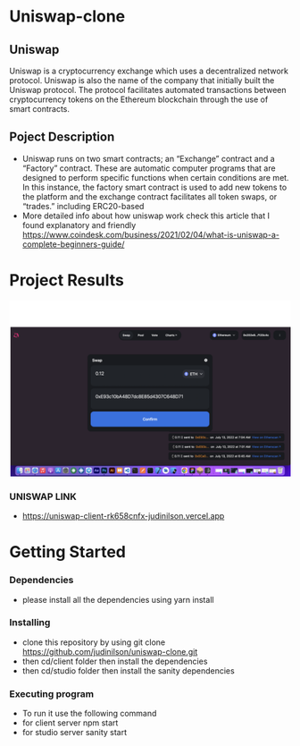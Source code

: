 # Uniswap-clone

## Uniswap

Uniswap is a cryptocurrency exchange which uses a decentralized network protocol. Uniswap is also the name of the company that initially built the Uniswap protocol. The protocol facilitates automated transactions between cryptocurrency tokens on the Ethereum blockchain through the use of smart contracts.

## Poject Description

- Uniswap runs on two smart contracts; an “Exchange” contract and a “Factory” contract. These are automatic computer programs that are designed to perform specific functions when certain conditions are met. In this instance, the factory smart contract is used to add new tokens to the platform and the exchange contract facilitates all token swaps, or “trades.” including ERC20-based
- More detailed info about how uniswap work check this article that I found explanatory and friendly https://www.coindesk.com/business/2021/02/04/what-is-uniswap-a-complete-beginners-guide/

# Project Results

![Logo](./client/assets/project-result.png)

### UNISWAP LINK

- https://uniswap-client-rk658cnfx-judinilson.vercel.app

# Getting Started

### Dependencies

- please install all the dependencies using yarn install

### Installing

- clone this repository by using git clone https://github.com/judinilson/uniswap-clone.git
- then cd/client folder then install the dependencies
- then cd/studio folder then install the sanity dependencies

### Executing program

- To run it use the following command
- for client server npm start
- for studio server sanity start

